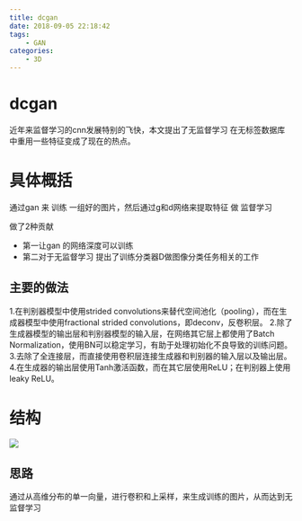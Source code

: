 ```yaml
---
title: dcgan
date: 2018-09-05 22:18:42
tags:
    - GAN
categories: 
    - 3D
---
```


# dcgan
近年来监督学习的cnn发展特别的飞快，本文提出了无监督学习
在无标签数据库中重用一些特征变成了现在的热点。

# 具体概括

通过gan 来 训练 一组好的图片，然后通过g和d网络来提取特征 做 监督学习

做了2种贡献 

- 第一让gan 的网络深度可以训练
- 第二对于无监督学习 提出了训练分类器D做图像分类任务相关的工作

## 主要的做法

1.在判别器模型中使用strided convolutions来替代空间池化（pooling），而在生成器模型中使用fractional strided convolutions，即deconv，反卷积层。
2.除了生成器模型的输出层和判别器模型的输入层，在网络其它层上都使用了Batch Normalization，使用BN可以稳定学习，有助于处理初始化不良导致的训练问题。
3.去除了全连接层，而直接使用卷积层连接生成器和判别器的输入层以及输出层。
4.在生成器的输出层使用Tanh激活函数，而在其它层使用ReLU；在判别器上使用leaky ReLU。

# 结构 
![](/images/dcgan/1.png) 

## 思路 
通过从高维分布的单一向量，进行卷积和上采样，来生成训练的图片，从而达到无监督学习

